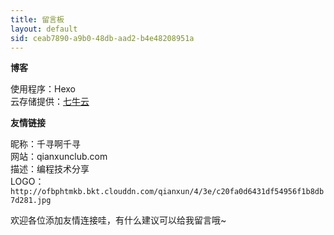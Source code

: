 ```yaml
---
title: 留言板
layout: default
sid: ceab7890-a9b0-48db-aad2-b4e48208951a
---
```

**博客**  

使用程序：Hexo  
云存储提供：[七牛云](http://www.qiniu.com/)  

**友情链接**  

昵称：千寻啊千寻  
网站：qianxunclub.com  
描述：编程技术分享  
LOGO：
```http://ofbphtmkb.bkt.clouddn.com/qianxun/4/3e/c20fa0d6431df54956f1b8db7d281.jpg```  

欢迎各位添加友情连接哇，有什么建议可以给我留言哦~